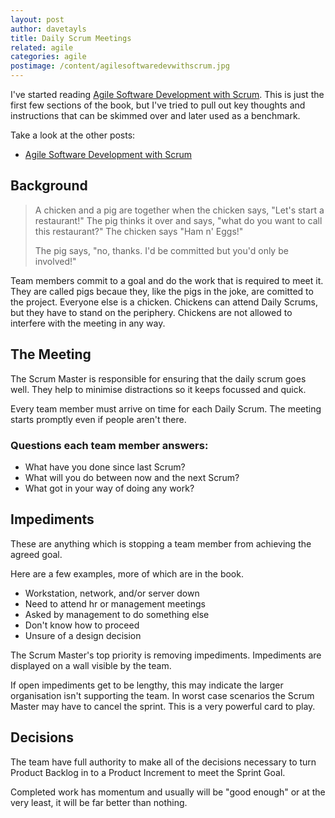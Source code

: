```yaml
---
layout: post
author: davetayls
title: Daily Scrum Meetings
related: agile
categories: agile
postimage: /content/agilesoftwaredevwithscrum.jpg
---
```


I've started reading [Agile Software Development with Scrum](http://www.amazon.co.uk/gp/product/0132074893). This is just the first few sections of the book, but I've tried to pull out key thoughts and instructions that can be skimmed over and later used as a benchmark.

Take a look at the other posts:

*	[Agile Software Development with Scrum](/blog/2011/03/06/agile-software-development-with-scrum/)

Background
---------------

> A chicken and a pig are together when the chicken says, "Let's start a restaurant!" The pig thinks it over and says, "what do you want to call this restaurant?" The chicken says "Ham n' Eggs!"
>
> The pig says, "no, thanks. I'd be committed but you'd only be involved!"

Team members commit to a goal and do the work that is required to meet it. They are called pigs becaue they, like the pigs in the joke, are comitted to the project. Everyone else is a chicken. Chickens can attend Daily Scrums, but they have to stand on the periphery. Chickens are not allowed to interfere with the meeting in any way.

The Meeting
----------------
The Scrum Master is responsible for ensuring that the daily scrum goes well.  They help to minimise distractions so it keeps focussed and quick.

Every team member must arrive on time for each Daily Scrum. The meeting starts promptly even if people aren't there.

### Questions each team member answers:
* What have you done since last Scrum?
* What will you do between now and the next Scrum?
* What got in your way of doing any work?

Impediments
----------------
These are anything which is stopping a team member from achieving the agreed goal.

Here are a few examples, more of which are in the book.
* Workstation, network, and/or server down
* Need to attend hr or management meetings
* Asked by management to do something else
* Don't know how to proceed
* Unsure of a design decision

The Scrum Master's top priority is removing impediments. Impediments are displayed on a wall visible by the team.

If open impediments get to be lengthy, this may indicate the larger organisation isn't supporting the team. In worst case scenarios the Scrum Master may have to cancel the sprint. This is a very powerful card to play.

Decisions
------------
The team have full authority to make all of the decisions necessary to turn Product Backlog in to a Product Increment to meet the Sprint Goal.

Completed work has momentum and usually will be "good enough" or at the very least, it will be far better than nothing.
